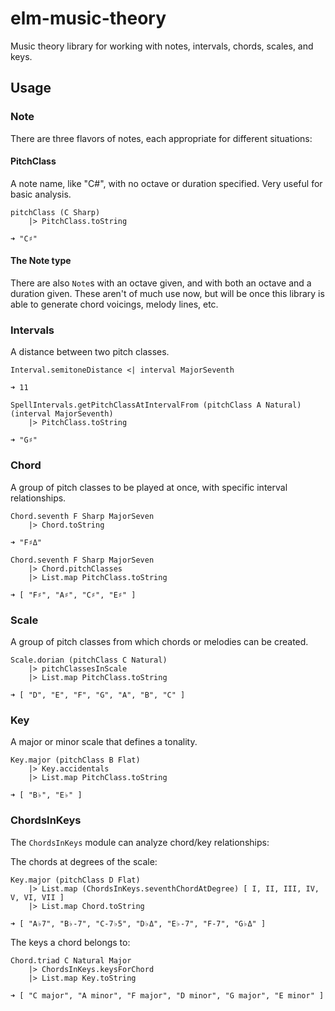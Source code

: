 # elm-music-theory
Music theory library for working with notes, intervals, chords, scales, and keys.

## Usage

### Note
There are three flavors of notes, each appropriate for different situations:

#### PitchClass
A note name, like "C#", with no octave or duration specified. Very useful for basic analysis.

```
pitchClass (C Sharp)
    |> PitchClass.toString

➜ "C♯"
```

#### The Note type
There are also `Note`s with an octave given, and with both an octave and a duration given. These aren't of much use now, but will be once this library is able to generate chord voicings, melody lines, etc.

### Intervals
A distance between two pitch classes.
```
Interval.semitoneDistance <| interval MajorSeventh
    
➜ 11

SpellIntervals.getPitchClassAtIntervalFrom (pitchClass A Natural) (interval MajorSeventh)
    |> PitchClass.toString

➜ "G♯"
```

### Chord
A group of pitch classes to be played at once, with specific interval relationships.

```
Chord.seventh F Sharp MajorSeven
    |> Chord.toString

➜ "F♯Δ"

Chord.seventh F Sharp MajorSeven
    |> Chord.pitchClasses
    |> List.map PitchClass.toString

➜ [ "F♯", "A♯", "C♯", "E♯" ]
```

### Scale
A group of pitch classes from which chords or melodies can be created.

```
Scale.dorian (pitchClass C Natural)
    |> pitchClassesInScale
    |> List.map PitchClass.toString
    
➜ [ "D", "E", "F", "G", "A", "B", "C" ]
```

### Key
A major or minor scale that defines a tonality.

```
Key.major (pitchClass B Flat)
    |> Key.accidentals
    |> List.map PitchClass.toString
    
➜ [ "B♭", "E♭" ]
```

### ChordsInKeys
The `ChordsInKeys` module can analyze chord/key relationships:

The chords at degrees of the scale:
```
Key.major (pitchClass D Flat)
    |> List.map (ChordsInKeys.seventhChordAtDegree) [ I, II, III, IV, V, VI, VII ]
    |> List.map Chord.toString

➜ [ "A♭7", "B♭-7", "C-7♭5", "D♭Δ", "E♭-7", "F-7", "G♭Δ" ]
```
The keys a chord belongs to:
```
Chord.triad C Natural Major
    |> ChordsInKeys.keysForChord
    |> List.map Key.toString
    
➜ [ "C major", "A minor", "F major", "D minor", "G major", "E minor" ]
```
